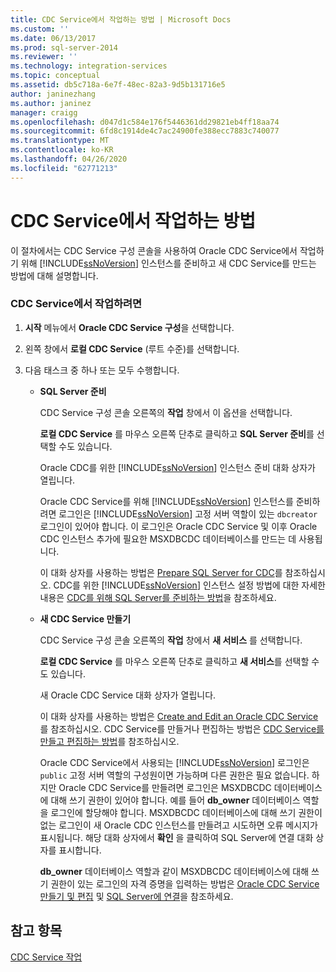```yaml
---
title: CDC Service에서 작업하는 방법 | Microsoft Docs
ms.custom: ''
ms.date: 06/13/2017
ms.prod: sql-server-2014
ms.reviewer: ''
ms.technology: integration-services
ms.topic: conceptual
ms.assetid: db5c718a-6e7f-48ec-82a3-9d5b131716e5
author: janinezhang
ms.author: janinez
manager: craigg
ms.openlocfilehash: d047d1c584e176f5446361dd29821eb4ff18aa74
ms.sourcegitcommit: 6fd8c1914de4c7ac24900fe388ecc7883c740077
ms.translationtype: MT
ms.contentlocale: ko-KR
ms.lasthandoff: 04/26/2020
ms.locfileid: "62771213"
---
```

# <a name="how-to-work-with-cdc-services"></a>CDC Service에서 작업하는 방법
  이 절차에서는 CDC Service 구성 콘솔을 사용하여 Oracle CDC Service에서 작업하기 위해 [!INCLUDE[ssNoVersion](../../includes/ssnoversion-md.md)] 인스턴스를 준비하고 새 CDC Service를 만드는 방법에 대해 설명합니다.  
  
### <a name="to-work-with-cdc-services"></a>CDC Service에서 작업하려면  
  
1.  **시작** 메뉴에서 **Oracle CDC Service 구성**을 선택합니다.  
  
2.  왼쪽 창에서 **로컬 CDC Service** (루트 수준)를 선택합니다.  
  
3.  다음 태스크 중 하나 또는 모두 수행합니다.  
  
    -   **SQL Server 준비**  
  
         CDC Service 구성 콘솔 오른쪽의 **작업** 창에서 이 옵션을 선택합니다.  
  
         **로컬 CDC Service** 를 마우스 오른쪽 단추로 클릭하고 **SQL Server 준비**를 선택할 수도 있습니다.  
  
         Oracle CDC를 위한 [!INCLUDE[ssNoVersion](../../includes/ssnoversion-md.md)] 인스턴스 준비 대화 상자가 열립니다.  
  
         Oracle CDC Service를 위해 [!INCLUDE[ssNoVersion](../../includes/ssnoversion-md.md)] 인스턴스를 준비하려면 로그인은 [!INCLUDE[ssNoVersion](../../includes/ssnoversion-md.md)] 고정 서버 역할이 있는 `dbcreator` 로그인이 있어야 합니다. 이 로그인은 Oracle CDC Service 및 이후 Oracle CDC 인스턴스 추가에 필요한 MSXDBCDC 데이터베이스를 만드는 데 사용됩니다.  
  
         이 대화 상자를 사용하는 방법은 [Prepare SQL Server for CDC](prepare-sql-server-for-cdc.md)를 참조하십시오. CDC를 위한 [!INCLUDE[ssNoVersion](../../includes/ssnoversion-md.md)] 인스턴스 설정 방법에 대한 자세한 내용은 [CDC를 위해 SQL Server를 준비하는 방법](how-to-prepare-sql-server-for-cdc.md)을 참조하세요.  
  
    -   **새 CDC Service 만들기**  
  
         CDC Service 구성 콘솔 오른쪽의 **작업** 창에서 **새 서비스** 를 선택합니다.  
  
         **로컬 CDC Service** 를 마우스 오른쪽 단추로 클릭하고 **새 서비스**를 선택할 수도 있습니다.  
  
         새 Oracle CDC Service 대화 상자가 열립니다.  
  
         이 대화 상자를 사용하는 방법은 [Create and Edit an Oracle CDC Service](create-and-edit-an-oracle-cdc-service.md)를 참조하십시오. CDC Service를 만들거나 편집하는 방법은 [CDC Service를 만들고 편집하는 방법](how-to-create-and-edit-a-cdc-service.md)를 참조하십시오.  
  
         Oracle CDC Service에서 사용되는 [!INCLUDE[ssNoVersion](../../includes/ssnoversion-md.md)] 로그인은 `public` 고정 서버 역할의 구성원이면 가능하며 다른 권한은 필요 없습니다. 하지만 Oracle CDC Service를 만들려면 로그인은 MSXDBCDC 데이터베이스에 대해 쓰기 권한이 있어야 합니다. 예를 들어 **db_owner** 데이터베이스 역할을 로그인에 할당해야 합니다. MSXDBCDC 데이터베이스에 대해 쓰기 권한이 없는 로그인이 새 Oracle CDC 인스턴스를 만들려고 시도하면 오류 메시지가 표시됩니다. 해당 대화 상자에서 **확인** 을 클릭하여 SQL Server에 연결 대화 상자를 표시합니다.  
  
         **db_owner** 데이터베이스 역할과 같이 MSXDBCDC 데이터베이스에 대해 쓰기 권한이 있는 로그인의 자격 증명을 입력하는 방법은 [Oracle CDC Service 만들기 및 편집](create-and-edit-an-oracle-cdc-service.md) 및 [SQL Server에 연결](connection-to-sql-server.md)을 참조하세요.  
  
## <a name="see-also"></a>참고 항목  
 [CDC Service 작업](work-with-cdc-services.md)  
  
  

